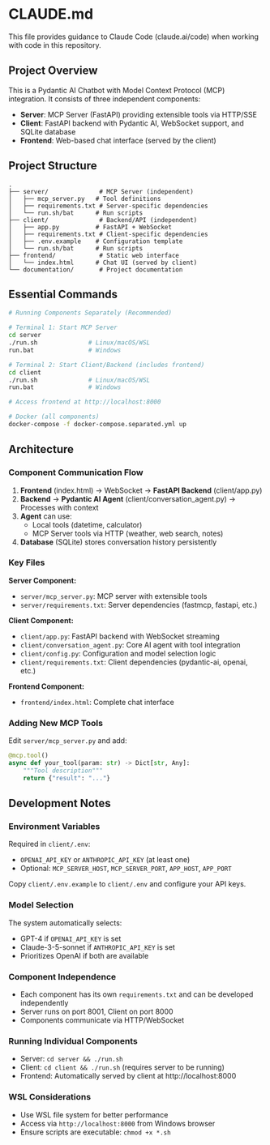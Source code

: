 # CLAUDE.md

This file provides guidance to Claude Code (claude.ai/code) when working with code in this repository.

## Project Overview

This is a Pydantic AI Chatbot with Model Context Protocol (MCP) integration. It consists of three independent components:
- **Server**: MCP Server (FastAPI) providing extensible tools via HTTP/SSE
- **Client**: FastAPI backend with Pydantic AI, WebSocket support, and SQLite database
- **Frontend**: Web-based chat interface (served by the client)

## Project Structure

```
.
├── server/              # MCP Server (independent)
│   ├── mcp_server.py   # Tool definitions
│   ├── requirements.txt # Server-specific dependencies
│   └── run.sh/bat      # Run scripts
├── client/              # Backend/API (independent)
│   ├── app.py          # FastAPI + WebSocket
│   ├── requirements.txt # Client-specific dependencies
│   ├── .env.example    # Configuration template
│   └── run.sh/bat      # Run scripts
├── frontend/            # Static web interface
│   └── index.html      # Chat UI (served by client)
└── documentation/       # Project documentation
```

## Essential Commands

```bash
# Running Components Separately (Recommended)

# Terminal 1: Start MCP Server
cd server
./run.sh              # Linux/macOS/WSL
run.bat               # Windows

# Terminal 2: Start Client/Backend (includes frontend)
cd client
./run.sh              # Linux/macOS/WSL
run.bat               # Windows

# Access frontend at http://localhost:8000

# Docker (all components)
docker-compose -f docker-compose.separated.yml up
```

## Architecture

### Component Communication Flow
1. **Frontend** (index.html) → WebSocket → **FastAPI Backend** (client/app.py)
2. **Backend** → **Pydantic AI Agent** (client/conversation_agent.py) → Processes with context
3. **Agent** can use:
   - Local tools (datetime, calculator)
   - MCP Server tools via HTTP (weather, web search, notes)
4. **Database** (SQLite) stores conversation history persistently

### Key Files

**Server Component:**
- `server/mcp_server.py`: MCP server with extensible tools
- `server/requirements.txt`: Server dependencies (fastmcp, fastapi, etc.)

**Client Component:**
- `client/app.py`: FastAPI backend with WebSocket streaming
- `client/conversation_agent.py`: Core AI agent with tool integration
- `client/config.py`: Configuration and model selection logic
- `client/requirements.txt`: Client dependencies (pydantic-ai, openai, etc.)

**Frontend Component:**
- `frontend/index.html`: Complete chat interface

### Adding New MCP Tools
Edit `server/mcp_server.py` and add:
```python
@mcp.tool()
async def your_tool(param: str) -> Dict[str, Any]:
    """Tool description"""
    return {"result": "..."}
```

## Development Notes

### Environment Variables
Required in `client/.env`:
- `OPENAI_API_KEY` or `ANTHROPIC_API_KEY` (at least one)
- Optional: `MCP_SERVER_HOST`, `MCP_SERVER_PORT`, `APP_HOST`, `APP_PORT`

Copy `client/.env.example` to `client/.env` and configure your API keys.

### Model Selection
The system automatically selects:
- GPT-4 if `OPENAI_API_KEY` is set
- Claude-3-5-sonnet if `ANTHROPIC_API_KEY` is set
- Prioritizes OpenAI if both are available

### Component Independence
- Each component has its own `requirements.txt` and can be developed independently
- Server runs on port 8001, Client on port 8000
- Components communicate via HTTP/WebSocket

### Running Individual Components
- Server: `cd server && ./run.sh`
- Client: `cd client && ./run.sh` (requires server to be running)
- Frontend: Automatically served by client at http://localhost:8000

### WSL Considerations
- Use WSL file system for better performance
- Access via `http://localhost:8000` from Windows browser
- Ensure scripts are executable: `chmod +x *.sh`